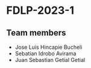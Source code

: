 # FDLP-2023-1
## Team members
- Jose Luis Hincapie Bucheli
- Sebatian Idrobo Avirama
- Juan Sebastian Getial Getial
